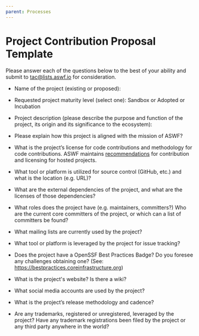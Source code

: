 ```yaml
---
parent: Processes
---
```


# Project Contribution Proposal Template

Please answer each of the questions below to the best of your ability and submit to tac@lists.aswf.io for consideration.

* Name of the project (existing or proposed):



* Requested project maturity level (select one):	Sandbox or Adopted or Incubation



* Project description (please describe the purpose and function of the project, its origin and its significance to the ecosystem):



* Please explain how this project is aligned with the mission of ASWF?



* What is the project’s license for code contributions and methodology for code contributions. ASWF maintains [recommendations](contributing.md) for contribution and licensing for hosted projects.



* What tool or platform is utilized for source control (GitHub, etc.) and what is the location (e.g. URL)?



* What are the external dependencies of the project, and what are the licenses of those dependencies?



* What roles does the project have (e.g. maintainers, committers?) Who are the current core committers of the project, or which can a list of committers be found?



* What mailing lists are currently used by the project?



* What tool or platform is leveraged by the project for issue tracking?



* Does the project have a OpenSSF Best Practices Badge? Do you foresee any challenges obtaining one? (See: https://bestpractices.coreinfrastructure.org)



* What is the project's website? Is there a wiki?



* What social media accounts are used by the project?



* What is the project’s release methodology and cadence?



* Are any trademarks, registered or unregistered, leveraged by the project?  Have any trademark registrations been filed by the project or any third party anywhere in the world?
